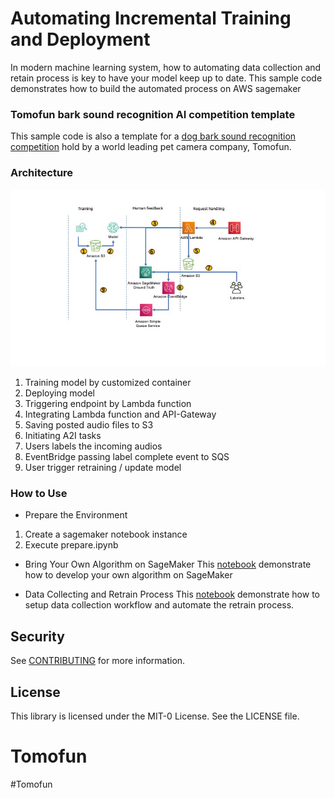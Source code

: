 # Automating Incremental Training and Deployment 

In modern machine learning system, how to automating data collection and retain process is key to have your model keep up to date. This sample code demonstrates how to build the automated process on AWS sagemaker 


### Tomofun bark sound recognition AI competition template

This sample code is also a template for a [dog bark sound recognition competition](https://tbrain.trendmicro.com.tw/Competitions/Details/15) hold by a world leading pet camera company, Tomofun.  


### Architecture 

![architecture](./architecture.jpg)

1. Training model by customized container  
2. Deploying model
3. Triggering endpoint by Lambda function 
4. Integrating Lambda function and API-Gateway 
5. Saving posted audio files to S3 
6. Initiating A2I tasks 
7. Users labels the incoming audios 
8. EventBridge passing label complete event to SQS 
9. User trigger retraining / update model  

### How to Use 
* Prepare the Environment 
1. Create a sagemaker notebook instance 
2. Execute prepare.ipynb

* Bring Your Own Algorithm on SageMaker 
This [notebook](https://github.com/aws-samples/incremental-training-mlops/blob/main/01-byoc/audio.ipynb) demonstrate how to develop your own algorithm on SageMaker 

* Data Collecting and Retrain Process 
This [notebook](https://github.com/aws-samples/incremental-training-mlops/blob/main/02-increment-train/a2i-audio-classification-and-retraining.ipynb) demonstrate how to setup data collection workflow and automate the retrain process. 


## Security

See [CONTRIBUTING](CONTRIBUTING.md#security-issue-notifications) for more information.

## License

This library is licensed under the MIT-0 License. See the LICENSE file.

# Tomofun
#Tomofun
